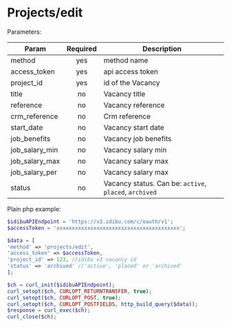 Projects/edit
===

Parameters:

| Param        | Required           | Description  |
| ------------- |:-------------:| -----|
| method      | yes | method name |
| access_token      | yes | api access token |
| project_id | yes      | id of the Vacancy |
| title | no      | Vacancy title |
| reference | no      | Vacancy reference |
| crm_reference | no      | Crm reference |
| start_date | no      | Vacancy start date |
| job_benefits | no      | Vacancy job benefits |
| job_salary_min | no      | Vacancy salary min |
| job_salary_max | no      | Vacancy salary max |
| job_salary_per | no      | Vacancy salary max |
| status | no      | Vacancy status. Can be: `active`, `placed`, `archived`  |

Plain php example:
```php
$idibuAPIEndpoint = 'https://v3.idibu.com/c/oauth/v1';
$accessToken = 'xxxxxxxxxxxxxxxxxxxxxxxxxxxxxxxxxxxxxxxx';

$data = [
'method' => 'projects/edit',
'access_token' => $accessToken,
'project_id' => 123, //idibu v3 vacancy id
'status' => 'archived' //'active', 'placed' or 'archived'
];

$ch = curl_init($idibuAPIEndpoint);
curl_setopt($ch, CURLOPT_RETURNTRANSFER, true);
curl_setopt($ch, CURLOPT_POST, true);
curl_setopt($ch, CURLOPT_POSTFIELDS, http_build_query($data));
$response = curl_exec($ch);
curl_close($ch);
```
